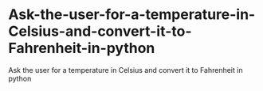 # Ask-the-user-for-a-temperature-in-Celsius-and-convert-it-to-Fahrenheit-in-python
Ask the user for a  temperature in Celsius  and convert it to Fahrenheit in python
